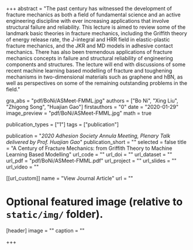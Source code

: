 +++
abstract = "The past century has witnessed the development of fracture mechanics as both a field of fundamental science and an active engineering discipline with ever increasing applications that involve structural failure and reliability. This lecture is aimed to review some of the landmark basic theories in fracture mechanics, including the Griffith theory of energy release rate, the J-integral and HRR field in elastic-plastic fracture mechanics, and the JKR and MD models in adhesive contact mechanics. There has also been tremendous applications of fracture mechanics concepts in failure and structural reliability of engineering components and structures. The lecture will end with discussions of some recent machine learning based modelling of fracture and toughening mechanisms in two-dimensional materials such as graphene and hBN, as well as perspectives on some of the remaining outstanding problems in the field."

gra_abs = "pdf/BoNi/ASMeet-FMML.jpg"
authors = ["Bo Ni", "Xing Liu", "Zhigong Song", "Huajian Gao"]
firstauthors = "0"
date = "2020-01-29"
image_preview = "pdf/BoNi/ASMeet-FMML.jpg"
math = true

publication_types = ["1"]
tags = ["publication"]

publication = "*2020 Adhesion Society Annula Meeting, Plenary Talk delivered by Prof. Huajian Gao*"
publication_short = ""
selected = false
title = "A Century of Fracture Mechanics: from Griffith Theory to Machine Learning Based Modelling"
url_code = ""
url_doi = ""
url_dataset = ""
url_pdf = "pdf/BoNi/ASMeet-FMML.pdf"
url_project = ""
url_slides = ""
url_video = ""

[[url_custom]]
name = "View Journal Article"
url = ""

# Optional featured image (relative to `static/img/` folder).
[header]
image = ""
caption = ""

+++
